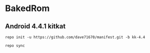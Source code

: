 <h1>BakedRom</h1>
<h2>Android 4.4.1 kitkat</h2>

<pre><code>repo init -u https://github.com/dave71670/manifest.git -b kk-4.4</code></pre>
<pre><code>repo sync</code></pre>
